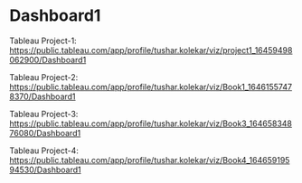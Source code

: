 # Dashboard1
Tableau Project-1:
https://public.tableau.com/app/profile/tushar.kolekar/viz/project1_16459498062900/Dashboard1

Tableau Project-2:
https://public.tableau.com/app/profile/tushar.kolekar/viz/Book1_16461557478370/Dashboard1

Tableau Project-3:
https://public.tableau.com/app/profile/tushar.kolekar/viz/Book3_16465834876080/Dashboard1

Tableau Project-4:
https://public.tableau.com/app/profile/tushar.kolekar/viz/Book4_16465919594530/Dashboard1
